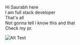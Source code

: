 Hi Saurabh here 
<br>
I am full stack developer
<br>
That's all 
<br>
Not gonna tell i know this and that 
<br>
Check my pr.

![Alt Text](https://media.giphy.com/media/v1.Y2lkPTc5MGI3NjExNDNhOWJxZHZ2eWNhNjc0Ynk1a29jbDkxc2duYW13M29mNGF6b2dsNSZlcD12MV9pbnRlcm5hbF9naWZfYnlfaWQmY3Q9Zw/kr0OMSLiyKUF2/giphy.gif)


